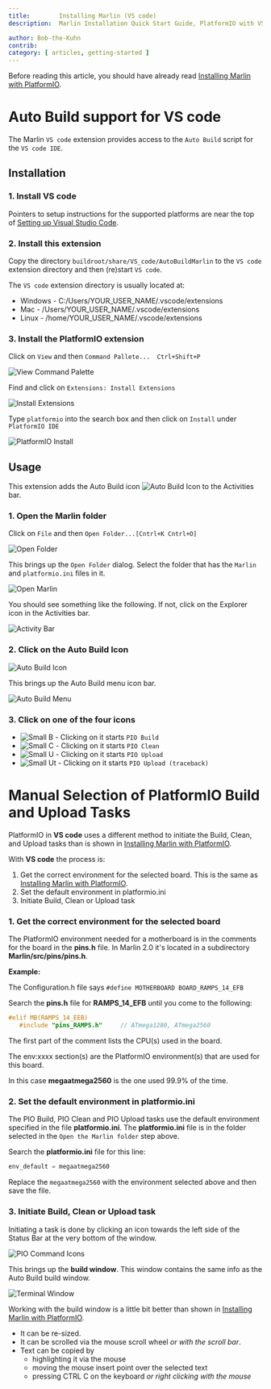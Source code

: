 ```yaml
---
title:        Installing Marlin (VS code)
description:  Marlin Installation Quick Start Guide, PlatformIO with VS code

author: Bob-the-Kuhn
contrib:
category: [ articles, getting-started ]
---
```


Before reading this article, you should have already read [Installing Marlin with PlatformIO](install_platformio.html).

# Auto Build support for VS code

The Marlin `VS code` extension provides access to the `Auto Build` script for the `VS code IDE`.

## Installation

### 1. Install VS code

Pointers to setup instructions for the supported platforms are near the top of [Setting up Visual Studio Code](https://code.visualstudio.com/docs/setup/setup-overview).

### 2. Install this extension

Copy the directory `buildroot/share/VS_code/AutoBuildMarlin` to the `VS code` extension directory and then (re)start `VS code`.

The `VS code` extension directory is usually located at:
- Windows - C:/Users/YOUR_USER_NAME/.vscode/extensions
- Mac - /Users/YOUR_USER_NAME/.vscode/extensions
- Linux - /home/YOUR_USER_NAME/.vscode/extensions

### 3. Install the PlatformIO extension

Click on `View` and then `Command Pallete...  Ctrl+Shift+P`

![View Command Palette](/assets/images/basics/install_platformio_vscode/view_command_palette.png)

Find and click on `Extensions: Install Extensions`

![Install Extensions](/assets/images/basics/install_platformio_vscode/install_extensions.png)

Type `platformio` into the search box and then click on `Install` under  `PlatformIO IDE`

![PlatformIO Install](/assets/images/basics/install_platformio_vscode/platformio_install.png)

## Usage

This extension adds the Auto Build icon ![Auto Build Icon](/assets/images/basics/install_platformio_vscode/AB.svg) to the Activities bar.

### 1. Open the Marlin folder

Click on `File` and then `Open Folder...[Cntrl+K Cntrl+O]`

![Open Folder](/assets/images/basics/install_platformio_vscode/Open_Folder.png)

This brings up the `Open Folder` dialog. Select the folder that has the `Marlin` and `platformio.ini` files in it.

![Open Marlin](/assets/images/basics/install_platformio_vscode/Open_Marlin_2.png)

You should see something like the following. If not, click on the Explorer icon in the Activities bar.

![Activity Bar](/assets/images/basics/install_platformio_vscode/Activity_bar.png)

### 2. Click on the Auto Build Icon

![Auto Build Icon](/assets/images/basics/install_platformio_vscode/AB_3.png)

This brings up the Auto Build menu icon bar.

![Auto Build Menu](/assets/images/basics/install_platformio_vscode/AB_menu.png)

### 3. Click on one of the four icons

- ![Small B](/assets/images/basics/install_platformio_vscode/B_small.svg) - Clicking on it starts `PIO Build`
- ![Small C](/assets/images/basics/install_platformio_vscode/C_small.svg) - Clicking on it starts `PIO Clean`
- ![Small U](/assets/images/basics/install_platformio_vscode/U_small.svg) - Clicking on it starts `PIO Upload`
- ![Small Ut](/assets/images/basics/install_platformio_vscode/Ut_small.svg) - Clicking on it starts `PIO Upload (traceback)`

# Manual Selection of PlatformIO Build and Upload Tasks

PlatformIO in **VS code** uses a different method to initiate the Build, Clean, and Upload tasks than is shown in [Installing Marlin with PlatformIO](install_arduino.html).

With **VS code** the process is:
1. Get the correct environment for the selected board. This is the same as [Installing Marlin with PlatformIO](install_arduino.html).
1. Set the default environment in platformio.ini
1. Initiate Build, Clean or Upload task

### 1. Get the correct environment for the selected board

The PlatformIO environment needed for a motherboard is in the comments for the board in the **pins.h** file. In Marlin 2.0 it's located in  a subdirectory **Marlin/src/pins/pins.h**.

**Example:**

  The Configuration.h file says `#define MOTHERBOARD BOARD_RAMPS_14_EFB`

  Search the **pins.h** file for **RAMPS_14_EFB** until you come to the following:

  ```cpp
  #elif MB(RAMPS_14_EEB)
     #include "pins_RAMPS.h"     // ATmega1280, ATmega2560                     env:megaatmega1280 env:megaatmega2560'
  ```

  The first part of the comment lists the CPU(s) used in the board.

  The env:xxxx section(s) are the PlatformIO environment(s) that are used for this board.

  In this case **megaatmega2560** is the one used 99.9% of the time.

### 2. Set the default environment in platformio.ini

The PIO Build, PIO Clean and PIO Upload tasks use the default environment specified in the file **platformio.ini**. The **platformio.ini** file is in the folder selected in the `Open the Marlin folder` step above.

Search the **platformio.ini** file for this line:
```cpp
env_default = megaatmega2560
```

Replace the `megaatmega2560` with the environment selected above and then save the file.

### 3. Initiate Build, Clean or Upload task

Initiating a task is done by clicking an icon towards the left side of the Status Bar at the very bottom of the window.

![PIO Command Icons](/assets/images/basics/install_platformio_vscode/pio_command_icons_call_outs.png)

This brings up the **build window**. This window contains the same info as the Auto Build build window.

![Terminal Window](/assets/images/basics/install_platformio_vscode/terminal_window.png)

Working with the build window is a little bit better than shown in [Installing Marlin with PlatformIO](install_arduino.html).
* It can be re-sized.
* It can be scrolled via the mouse scroll wheel *or with the scroll bar*.
* Text can be copied by
  - highlighting it via the mouse
  - moving the mouse insert point over the selected text
  - pressing CTRL C on the keyboard *or right clicking with the mouse*
